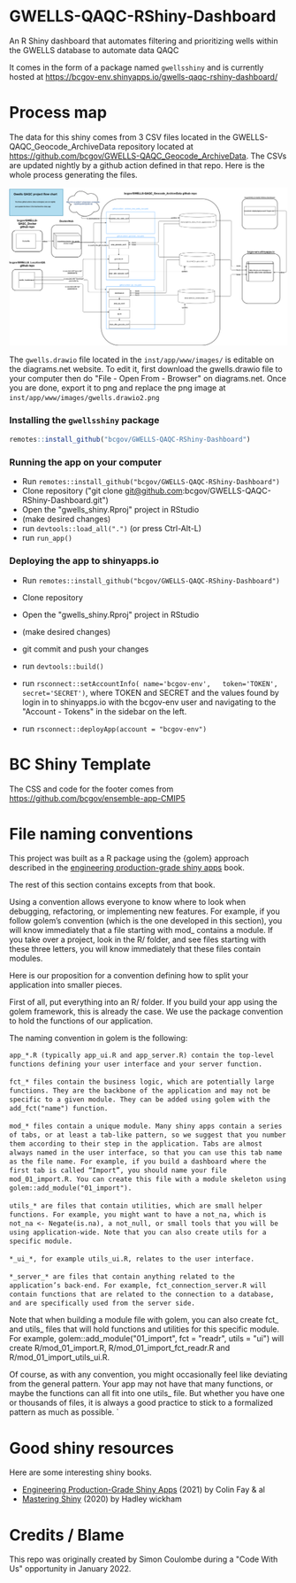 # GWELLS-QAQC-RShiny-Dashboard
An R Shiny dashboard that automates filtering and prioritizing wells within the GWELLS database to automate data QAQC

It comes in the form of a package named `gwellsshiny` and is currently hosted at https://bcgov-env.shinyapps.io/gwells-qaqc-rshiny-dashboard/

# Process map     

The data for this shiny comes from 3 CSV files located in the GWELLS-QAQC_Geocode_ArchiveData repository located at https://github.com/bcgov/GWELLS-QAQC_Geocode_ArchiveData.  The CSVs are updated nightly by a github action defined in that repo.  Here is the whole process generating the files.

![](inst/app/www/images/gwells.drawio2.png)

The `gwells.drawio` file located in the `inst/app/www/images/` is editable on the diagrams.net website.  To edit it, first download the gwells.drawio file to your computer  then do "File - Open From - Browser" on diagrams.net.  Once you are done, export it to png and replace the png image at `inst/app/www/images/gwells.drawio2.png`

### Installing the `gwellsshiny` package  

```r
remotes::install_github("bcgov/GWELLS-QAQC-RShiny-Dashboard")
```

### Running the app on your computer  

 - Run `remotes::install_github("bcgov/GWELLS-QAQC-RShiny-Dashboard")`  
 - Clone repository ("git clone git@github.com:bcgov/GWELLS-QAQC-RShiny-Dashboard.git")  
 - Open the "gwells_shiny.Rproj" project in RStudio  
 - (make desired changes)  
 - run `devtools::load_all(".")`   (or press Ctrl-Alt-L)  
 - run `run_app()`  

### Deploying the app to shinyapps.io  

 - Run `remotes::install_github("bcgov/GWELLS-QAQC-RShiny-Dashboard")`
 - Clone repository
 - Open the "gwells_shiny.Rproj" project in RStudio
 - (make desired changes)   
 - git commit and push your changes
 - run `devtools::build()`
 - run `rsconnect::setAccountInfo(
     name='bcgov-env',  
     token='TOKEN',  
     secret='SECRET')`,  where  TOKEN and SECRET and the values found by login in to shinyapps.io with the bcgov-env user and navigating to the "Account - Tokens" in the sidebar on the left.    
    
 - run `rsconnect::deployApp(account = "bcgov-env")`  


# BC Shiny Template  

The CSS and code for the footer comes from https://github.com/bcgov/ensemble-app-CMIP5

# File naming conventions   

This project was built as a R package using the {golem} approach described in the [engineering production-grade shiny apps](https://engineering-shiny.org/structuring-project.html#conventions-matter) book.  


The rest of this section contains excepts from that book.  

Using a convention allows everyone to know where to look when debugging, refactoring, or implementing new features. For example, if you follow golem’s convention (which is the one developed in this section), you will know immediately that a file starting with mod_ contains a module. If you take over a project, look in the R/ folder, and see files starting with these three letters, you will know immediately that these files contain modules.

Here is our proposition for a convention defining how to split your application into smaller pieces.

First of all, put everything into an R/ folder. If you build your app using the golem framework, this is already the case. We use the package convention to hold the functions of our application.

The naming convention in golem is the following:

    app_*.R (typically app_ui.R and app_server.R) contain the top-level functions defining your user interface and your server function.

    fct_* files contain the business logic, which are potentially large functions. They are the backbone of the application and may not be specific to a given module. They can be added using golem with the add_fct("name") function.

    mod_* files contain a unique module. Many shiny apps contain a series of tabs, or at least a tab-like pattern, so we suggest that you number them according to their step in the application. Tabs are almost always named in the user interface, so that you can use this tab name as the file name. For example, if you build a dashboard where the first tab is called “Import”, you should name your file mod_01_import.R. You can create this file with a module skeleton using golem::add_module("01_import").

    utils_* are files that contain utilities, which are small helper functions. For example, you might want to have a not_na, which is not_na <- Negate(is.na), a not_null, or small tools that you will be using application-wide. Note that you can also create utils for a specific module.

    *_ui_*, for example utils_ui.R, relates to the user interface.

    *_server_* are files that contain anything related to the application’s back-end. For example, fct_connection_server.R will contain functions that are related to the connection to a database, and are specifically used from the server side.

Note that when building a module file with golem, you can also create fct_ and utils_ files that will hold functions and utilities for this specific module. For example, golem::add_module("01_import", fct = "readr", utils = "ui") will create R/mod_01_import.R, R/mod_01_import_fct_readr.R and R/mod_01_import_utils_ui.R.

Of course, as with any convention, you might occasionally feel like deviating from the general pattern. Your app may not have that many functions, or maybe the functions can all fit into one utils_ file. But whether you have one or thousands of files, it is always a good practice to stick to a formalized pattern as much as possible.
`


# Good shiny resources      

Here are some interesting shiny books.  

* [Engineering Production-Grade Shiny Apps](https://engineering-shiny.org/) (2021) by Colin Fay & al
* [Mastering Shiny](https://mastering-shiny.org/) (2020) by Hadley wickham

# Credits / Blame   
This repo was originally created by Simon Coulombe during a "Code With Us" opportunity in January 2022.
